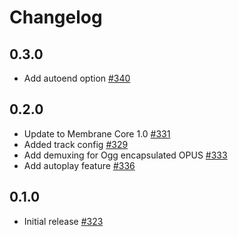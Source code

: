# Changelog

## 0.3.0
* Add autoend option [#340](https://github.com/jellyfish-dev/membrane_rtc_engine/pull/340)

## 0.2.0
* Update to Membrane Core 1.0 [#331](https://github.com/jellyfish-dev/membrane_rtc_engine/pull/331)
* Added track config [#329](https://github.com/jellyfish-dev/membrane_rtc_engine/pull/329)
* Add demuxing for Ogg encapsulated OPUS [#333](https://github.com/jellyfish-dev/membrane_rtc_engine/pull/333)
* Add autoplay feature [#336](https://github.com/jellyfish-dev/membrane_rtc_engine/pull/336)

## 0.1.0
* Initial release [#323](https://github.com/jellyfish-dev/membrane_rtc_engine/pull/323)
